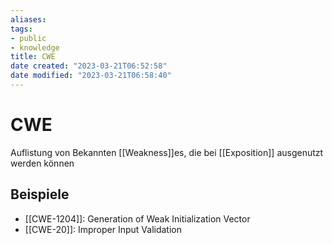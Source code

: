 ```yaml
---
aliases: 
tags:  
- public
- knowledge
title: CWE
date created: "2023-03-21T06:52:58"
date modified: "2023-03-21T06:58:40"
---
```


# CWE

Auflistung von Bekannten [[Weakness]]es, die bei [[Exposition]] ausgenutzt werden können

## Beispiele

- [[CWE-1204]]: Generation of Weak Initialization Vector
- [[CWE-20]]: Improper Input Validation
